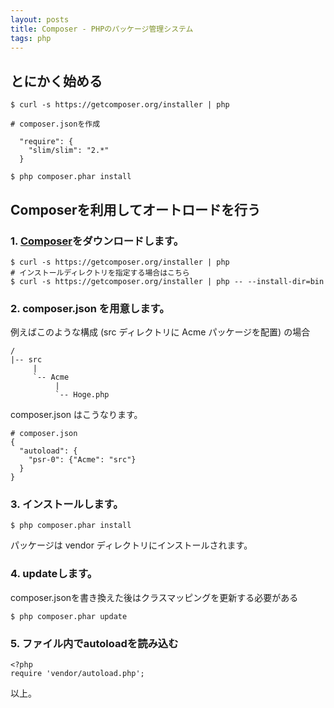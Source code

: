 ```yaml
---
layout: posts
title: Composer - PHPのパッケージ管理システム
tags: php
---
```


## とにかく始める

    $ curl -s https://getcomposer.org/installer | php
    
    # composer.jsonを作成

      "require": {
        "slim/slim": "2.*"
      }

    $ php composer.phar install


## Composerを利用してオートロードを行う

### 1. [Composer]()をダウンロードします。

    $ curl -s https://getcomposer.org/installer | php
    # インストールディレクトリを指定する場合はこちら
    $ curl -s https://getcomposer.org/installer | php -- --install-dir=bin

### 2. composer.json を用意します。

例えばこのような構成 (src ディレクトリに Acme パッケージを配置) の場合

    /
    |-- src
         |
         `-- Acme
              |
              `-- Hoge.php

composer.json はこうなります。

    # composer.json
    {
      "autoload": {
        "psr-0": {"Acme": "src"}
      }
    }


### 3. インストールします。

    $ php composer.phar install

パッケージは vendor ディレクトリにインストールされます。

### 4. updateします。

composer.jsonを書き換えた後はクラスマッピングを更新する必要がある

    $ php composer.phar update

### 5. ファイル内でautoloadを読み込む

    <?php
    require 'vendor/autoload.php';

以上。


[Composer]: http://getcomposer.org/
[Slim]: http://www.slimframework.com/

